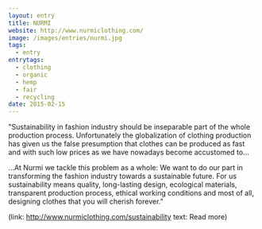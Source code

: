 ```yaml
---
layout: entry
title: NURMI
website: http://www.nurmiclothing.com/
image: /images/entries/nurmi.jpg
tags:
  - entry
entrytags:
  - clothing
  - organic
  - hemp
  - fair
  - recycling
date: 2015-02-15
---
```


"Sustainability in fashion industry should be inseparable part of the whole production process. Unfortunately the globalization of clothing production has given us the false presumption that clothes can be produced as fast and with such low prices as we have nowadays become accustomed to...

...At Nurmi we tackle this problem as a whole: We want to do our part in transforming the fashion industry towards a sustainable future. For us sustainability means quality, long-lasting design, ecological materials, transparent production process, ethical working conditions and most of all, designing clothes that you will cherish forever."

(link: http://www.nurmiclothing.com/sustainability text: Read more)